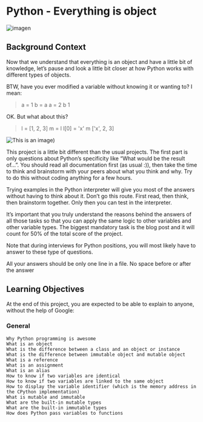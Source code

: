 # Python - Everything is object #
![imagen](https://s3.amazonaws.com/intranet-projects-files/holbertonschool-higher-level_programming+/252/r_208403_QPSN8.jpg)


## Background Context ## 
Now that we understand that everything is an object and have a little bit of knowledge, let’s pause and look a little bit closer at how Python works with different types of objects.

BTW, have you ever modified a variable without knowing it or wanting to? I mean:

> a = 1 
> b = a
> a = 2
> b
> 1

OK. But what about this?

> l = [1, 2, 3]
> m = l
> l[0] = 'x'
> m
> ['x', 2, 3]
 

![This is an image](https://media0.giphy.com/media/wAjfQ9MLUfFjq/giphy.gif?cid=790b7611b89356fc7f262199ae36328e225e47e7e796bcc2&rid=giphy.gif&ct=g))


This project is a little bit different than the usual projects. The first part is only questions about Python’s specificity like “What would be the result of…”. You should read all documentation first (as usual :)), then take the time to think and brainstorm with your peers about what you think and why. Try to do this without coding anything for a few hours.

Trying examples in the Python interpreter will give you most of the answers without having to think about it. Don’t go this route. First read, then think, then brainstorm together. Only then you can test in the interpreter.

It’s important that you truly understand the reasons behind the answers of all those tasks so that you can apply the same logic to other variables and other variable types. The biggest mandatory task is the blog post and it will count for 50% of the total score of the project.

Note that during interviews for Python positions, you will most likely have to answer to these type of questions.

All your answers should be only one line in a file. No space before or after the answer

## Learning Objectives ##

At the end of this project, you are expected to be able to explain to anyone, without the help of Google:
### General ###

    Why Python programming is awesome
    What is an object
    What is the difference between a class and an object or instance
    What is the difference between immutable object and mutable object
    What is a reference
    What is an assignment
    What is an alias
    How to know if two variables are identical
    How to know if two variables are linked to the same object
    How to display the variable identifier (which is the memory address in the CPython implementation)
    What is mutable and immutable
    What are the built-in mutable types
    What are the built-in immutable types
    How does Python pass variables to functions
